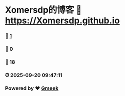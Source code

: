 # Xomersdp的博客 :link: https://Xomersdp.github.io 
### :page_facing_up: [1](https://Xomersdp.github.io/tag.html) 
### :speech_balloon: 0 
### :hibiscus: 18 
### :alarm_clock: 2025-09-20 09:47:11 
### Powered by :heart: [Gmeek](https://github.com/Meekdai/Gmeek)
